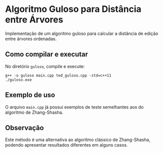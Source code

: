 # Algoritmo Guloso para Distância entre Árvores

Implementação de um algoritmo guloso para calcular a distância de edição entre árvores ordenadas.

## Como compilar e executar

No diretório `guloso`, compile e execute:

```
g++ -o guloso main.cpp ted_guloso.cpp -std=c++11
./guloso.exe
```

## Exemplo de uso

O arquivo `main.cpp` já possui exemplos de teste semelhantes aos do algoritmo de Zhang-Shasha.

## Observação

Este método é uma alternativa ao algoritmo clássico de Zhang-Shasha, podendo apresentar resultados diferentes em alguns casos.
